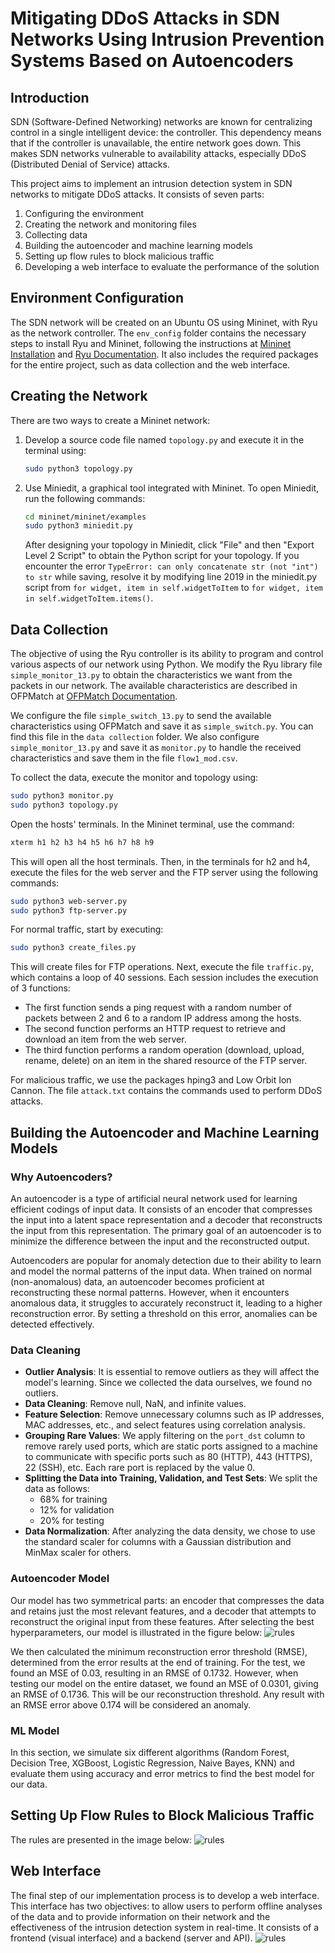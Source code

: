 # Mitigating DDoS Attacks in SDN Networks Using Intrusion Prevention Systems Based on Autoencoders

## Introduction

   SDN (Software-Defined Networking) networks are known for centralizing control in a single intelligent device: the controller. This dependency means that if the controller is unavailable, the entire network goes down. This makes SDN networks vulnerable to availability attacks, especially DDoS (Distributed Denial of Service) attacks.

This project aims to implement an intrusion detection system in SDN networks to mitigate DDoS attacks. It consists of seven parts:
1. Configuring the environment
2. Creating the network and monitoring files
3. Collecting data
4. Building the autoencoder and machine learning models
5. Setting up flow rules to block malicious traffic
6. Developing a web interface to evaluate the performance of the solution

## Environment Configuration
   The SDN network will be created on an Ubuntu OS using Mininet, with Ryu as the network controller. The `env_config` folder contains the necessary steps to install Ryu and Mininet, following the instructions at [Mininet Installation](https://mininet.org/download/) and [Ryu Documentation](https://ryu.readthedocs.io/en/latest/getting_started.html). It also includes the required packages for the entire project, such as data collection and the web interface.

## Creating the Network

   There are two ways to create a Mininet network:

1. Develop a source code file named `topology.py` and execute it in the terminal using:
   ```bash
   sudo python3 topology.py
   ```
2. Use Miniedit, a graphical tool integrated with Mininet. To open Miniedit, run the following commands:
   ```bash
   cd mininet/mininet/examples
   sudo python3 miniedit.py
   ```
   After designing your topology in Miniedit, click "File" and then "Export Level 2 Script" to obtain the Python script for your topology. If you encounter the error `TypeError: can only concatenate str (not "int") to str` while saving, resolve it by modifying line 2019 in the miniedit.py script from `for widget, item in self.widgetToItem` to `for widget, item in self.widgetToItem.items()`.

## Data Collection

   The objective of using the Ryu controller is its ability to program and control various aspects of our network using Python. We modify the Ryu library file `simple_monitor_13.py` to obtain the characteristics we want from the packets in our network. The available characteristics are described in OFPMatch at [OFPMatch Documentation](https://ryu.readthedocs.io/en/latest/ofproto_v1_3_ref.html?highlight=OFPFlowMod#flow-match-structure).

   We configure the file `simple_switch_13.py` to send the available characteristics using OFPMatch and save it as `simple_switch.py`. You can find this file in the `data collection` folder. We also configure `simple_monitor_13.py` and save it as `monitor.py` to handle the received characteristics and save them in the file `flow1_mod.csv`.

To collect the data, execute the monitor and topology using:

   ```bash
   sudo python3 monitor.py
   sudo python3 topology.py
   ```
Open the hosts' terminals. In the Mininet terminal, use the command:
   ```bash
   xterm h1 h2 h3 h4 h5 h6 h7 h8 h9
   ```
This will open all the host terminals. Then, in the terminals for h2 and h4, execute the files for the web server and the FTP server using the following commands:
   ```bash
   sudo python3 web-server.py
   sudo python3 ftp-server.py
```
For normal traffic, start by executing:
   ```bash
   sudo python3 create_files.py
   ```
This will create files for FTP operations. Next, execute the file `traffic.py`, which contains a loop of 40 sessions. Each session includes the execution of 3 functions:

- The first function sends a ping request with a random number of packets between 2 and 6 to a random IP address among the hosts.
- The second function performs an HTTP request to retrieve and download an item from the web server.
- The third function performs a random operation (download, upload, rename, delete) on an item in the shared resource of the FTP server.

For malicious traffic, we use the packages hping3 and Low Orbit Ion Cannon. The file `attack.txt` contains the commands used to perform DDoS attacks.

## Building the Autoencoder and Machine Learning Models

### Why Autoencoders?
An autoencoder is a type of artificial neural network used for learning efficient codings of input data. It consists of an encoder that compresses the input into a latent space representation and a decoder that reconstructs the input from this representation. The primary goal of an autoencoder is to minimize the difference between the input and the reconstructed output.

Autoencoders are popular for anomaly detection due to their ability to learn and model the normal patterns of the input data. When trained on normal (non-anomalous) data, an autoencoder becomes proficient at reconstructing these normal patterns. However, when it encounters anomalous data, it struggles to accurately reconstruct it, leading to a higher reconstruction error. By setting a threshold on this error, anomalies can be detected effectively.

### Data Cleaning
- **Outlier Analysis**: It is essential to remove outliers as they will affect the model's learning. Since we collected the data ourselves, we found no outliers.
- **Data Cleaning**: Remove null, NaN, and infinite values.
- **Feature Selection**: Remove unnecessary columns such as IP addresses, MAC addresses, etc., and select features using correlation analysis.
- **Grouping Rare Values**: We apply filtering on the `port_dst` column to remove rarely used ports, which are static ports assigned to a machine to communicate with specific ports such as 80 (HTTP), 443 (HTTPS), 22 (SSH), etc. Each rare port is replaced by the value 0.
- **Splitting the Data into Training, Validation, and Test Sets**: We split the data as follows:
  - 68% for training
  - 12% for validation
  - 20% for testing
- **Data Normalization**: After analyzing the data density, we chose to use the standard scaler for columns with a Gaussian distribution and MinMax scaler for others.

### Autoencoder Model
Our model has two symmetrical parts: an encoder that compresses the data and retains just the most relevant features, and a decoder that attempts to reconstruct the original input from these features. After selecting the best hyperparameters, our model is illustrated in the figure below:
![rules](images/1.png)

We then calculated the minimum reconstruction error threshold (RMSE), determined from the error results at the end of training. For the test, we found an MSE of 0.03, resulting in an RMSE of 0.1732. However, when testing our model on the entire dataset, we found an MSE of 0.0301, giving an RMSE of 0.1736. This will be our reconstruction threshold. Any result with an RMSE error above 0.174 will be considered an anomaly.

### ML Model
In this section, we simulate six different algorithms (Random Forest, Decision Tree, XGBoost, Logistic Regression, Naive Bayes, KNN) and evaluate them using accuracy and error metrics to find the best model for our data.

## Setting Up Flow Rules to Block Malicious Traffic
The rules are presented in the image below:
![rules](images/2.png)

## Web Interface
The final step of our implementation process is to develop a web interface. This interface has two objectives: to allow users to perform offline analyses of the data and to provide information on their network and the effectiveness of the intrusion detection system in real-time. It consists of a frontend (visual interface) and a backend (server and API).
![rules](images/3.png)
